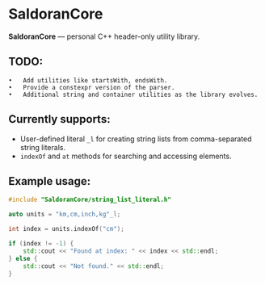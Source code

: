 # SaldoranCore

**SaldoranCore** — personal C++ header-only utility library.

## TODO:
	•	Add utilities like startsWith, endsWith.
	•	Provide a constexpr version of the parser.
	•	Additional string and container utilities as the library evolves.

## Currently supports:
- User-defined literal `_l` for creating string lists from comma-separated string literals.
- `indexOf` and `at` methods for searching and accessing elements.

## Example usage:

```cpp
#include "SaldoranCore/string_list_literal.h"

auto units = "km,cm,inch,kg"_l;

int index = units.indexOf("cm");

if (index != -1) {
    std::cout << "Found at index: " << index << std::endl;
} else {
    std::cout << "Not found." << std::endl;
}

